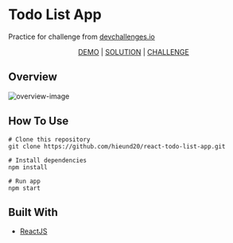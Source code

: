 <h1>Todo List App</h1>

<p>Practice for challenge from <a href="https://devchallenges.io/">devchallenges.io</a><p>
<div align="center">
<a href="https://react-todo-list-app-five.vercel.app/">DEMO</a> | <a href="https://devchallenges.io/solutions/HbRMChFdM6hKh13TdKUk">SOLUTION</a> | <a href="https://devchallenges.io/challenges/hH6PbOHBdPm6otzw2De5">CHALLENGE</a>
</div>

<h2>Overview</h2>
<img src="https://res.cloudinary.com/dna6tju5f/image/upload/v1647505190/Github%20project%20overview/todo-list-overview_ygmhmu.png" alt="overview-image"/>

<h2>How To Use</h2>

```
# Clone this repository
git clone https://github.com/hieund20/react-todo-list-app.git

# Install dependencies
npm install

# Run app
npm start
```

<h2>Built With</h2>
<ul>
  <li><a href="https://reactjs.org/">ReactJS</a></li>
</ul>

